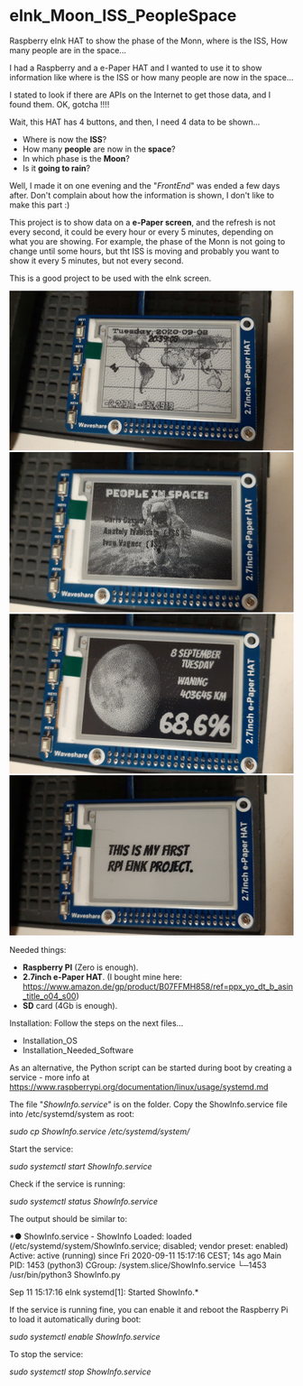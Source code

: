 # eInk_Moon_ISS_PeopleSpace
Raspberry eInk HAT to show the phase of the Monn, where is the ISS, How many people are in the space...


I had a Raspberry and a e-Paper HAT and I wanted to use it to show information like where is the ISS or how many people are now in the space...

I stated to look if there are APIs on the Internet to get those data, and I found them.
OK, gotcha !!!!

Wait, this HAT has 4 buttons, and then, I need 4 data to be shown...

- Where is now the **ISS**?
- How many **people** are now in the **space**?
- In which phase is the **Moon**?
- Is it **going to rain**?

Well, I made it on one evening and the "*FrontEnd*" was ended a few days after.
Don't complain about how the information is shown, I don't like to make this part :)


This project is to show data on a **e-Paper screen**, and the refresh is not every second, it could be every hour or every 5 minutes, depending on what you are showing.
For example, the phase of the Monn is not going to change until some hours, but tht ISS is moving and probably you want to show it every 5 minutes, but not every second.

This is a good project to be used with the eInk screen.

![Alt text](ISS.jpg?raw=true "Where is the ISS")
![Alt text](People_Space.jpg?raw=true "Who is on the Space?")
![Alt text](Moon_phase.jpg?raw=true "Moon Phase")
![Alt text](Message.jpg?raw=true "Message")


Needed things:
- **Raspberry PI** (Zero is enough).
- **2.7inch e-Paper HAT**. (I bought mine here: https://www.amazon.de/gp/product/B07FFMH858/ref=ppx_yo_dt_b_asin_title_o04_s00)
- **SD** card (4Gb is enough).


Installation:
Follow the steps on the next files...
- Installation_OS
- Installation_Needed_Software

As an alternative, the Python script can be started during boot by creating a service - more info at https://www.raspberrypi.org/documentation/linux/usage/systemd.md

The file "*ShowInfo.service*" is on the folder.
Copy the ShowInfo.service file into /etc/systemd/system as root:

*sudo cp ShowInfo.service /etc/systemd/system/*

Start the service:

*sudo systemctl start ShowInfo.service*

Check if the service is running:

*sudo systemctl status ShowInfo.service*

The output should be similar to:

*● ShowInfo.service - ShowInfo
   Loaded: loaded (/etc/systemd/system/ShowInfo.service; disabled; vendor preset: enabled)
   Active: active (running) since Fri 2020-09-11 15:17:16 CEST; 14s ago
 Main PID: 1453 (python3)
   CGroup: /system.slice/ShowInfo.service
           └─1453 /usr/bin/python3 ShowInfo.py

Sep 11 15:17:16 eInk systemd[1]: Started ShowInfo.*

If the service is running fine, you can enable it and reboot the Raspberry Pi to load it automatically during boot:

*sudo systemctl enable ShowInfo.service*

To stop the service:

*sudo systemctl stop ShowInfo.service*

